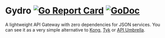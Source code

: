 # Gydro [![Go Report Card](https://goreportcard.com/badge/github.com/xaviergodart/gydro)](https://goreportcard.com/report/github.com/xaviergodart/gydro) [![GoDoc](https://godoc.org/github.com/xaviergodart/gydro?status.svg)](https://godoc.org/github.com/xaviergodart/gydro)

A lightweight API Gateway with zero dependencies for JSON services. You can see it as a very simple alternative to [Kong](https://getkong.org/), [Tyk](https://tyk.io/) or [API Umbrella](https://apiumbrella.io/).
